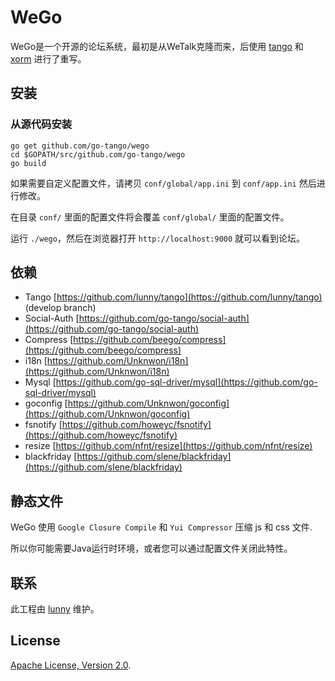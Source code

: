 # WeGo

WeGo是一个开源的论坛系统，最初是从WeTalk克隆而来，后使用 [tango](http://github.com/lunny/tango) 和 [xorm](http://xorm.io) 进行了重写。

## 安装

### 从源代码安装

```
go get github.com/go-tango/wego
cd $GOPATH/src/github.com/go-tango/wego
go build
```

如果需要自定义配置文件，请拷贝 `conf/global/app.ini` 到 `conf/app.ini` 然后进行修改。

在目录 `conf/` 里面的配置文件将会覆盖 `conf/global/` 里面的配置文件。

运行 `./wego`，然后在浏览器打开 `http://localhost:9000` 就可以看到论坛。

## 依赖

* Tango [https://github.com/lunny/tango](https://github.com/lunny/tango) (develop branch)
* Social-Auth [https://github.com/go-tango/social-auth](https://github.com/go-tango/social-auth)
* Compress [https://github.com/beego/compress](https://github.com/beego/compress)
* i18n [https://github.com/Unknwon/i18n](https://github.com/Unknwon/i18n)
* Mysql [https://github.com/go-sql-driver/mysql](https://github.com/go-sql-driver/mysql)
* goconfig [https://github.com/Unknwon/goconfig](https://github.com/Unknwon/goconfig)
* fsnotify [https://github.com/howeyc/fsnotify](https://github.com/howeyc/fsnotify)
* resize [https://github.com/nfnt/resize](https://github.com/nfnt/resize)
* blackfriday [https://github.com/slene/blackfriday](https://github.com/slene/blackfriday)

## 静态文件

WeGo 使用 `Google Closure Compile` 和 `Yui Compressor` 压缩 js 和 css 文件.

所以你可能需要Java运行时环境，或者您可以通过配置文件关闭此特性。

## 联系

此工程由 [lunny](https://github.com/lunny) 维护。

## License

[Apache License, Version 2.0](http://www.apache.org/licenses/LICENSE-2.0.html).
